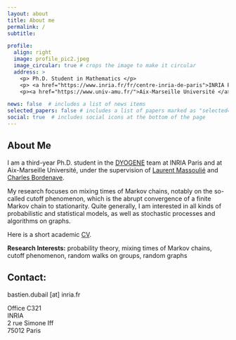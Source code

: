 ```yaml
---
layout: about
title: About me
permalink: /
subtitle:

profile:
  align: right
  image: profile_pic2.jpeg
  image_circular: true # crops the image to make it circular
  address: >
    <p> Ph.D. Student in Mathematics </p>
    <p> <a href="https://www.inria.fr/fr/centre-inria-de-paris">INRIA Paris</a> & <a href="https://www.di.ens.fr/">DI</a> <a href="https://www.ens.psl.eu/">ENS</a> </p>
    <p><a href="https://www.univ-amu.fr/">Aix-Marseille Université </a> </p>

news: false  # includes a list of news items
selected_papers: false # includes a list of papers marked as "selected={true}"
social: true  # includes social icons at the bottom of the page
---
```


## About Me

I am a third-year Ph.D. student in the [DYOGENE](https://www.di.ens.fr/dyogene/index.html) team at INRIA Paris and at Aix-Marseille Université, under the supervision of [Laurent Massoulié](https://www.di.ens.fr/laurent.massoulie/) and [Charles Bordenave](http://www.i2m.univ-amu.fr/perso/charles.bordenave/).

My research focuses on mixing times of Markov chains, notably on the so-called cutoff phenomenon, which is the abrupt convergence of a finite Markov chain to stationarity. Quite generally, I am interested in all kinds of probabilistic and statistical models, as well as stochastic processes and algorithms on graphs.

Here is a short academic [CV](/assets/pdf/CV_english.pdf).

**Research Interests:** probability theory, mixing times of Markov chains, cutoff phenomenon, random walks on groups, random graphs

## Contact: 
bastien.dubail [at] inria.fr

Office C321<br>
INRIA<br>
2 rue Simone Iff<br>
75012 Paris


